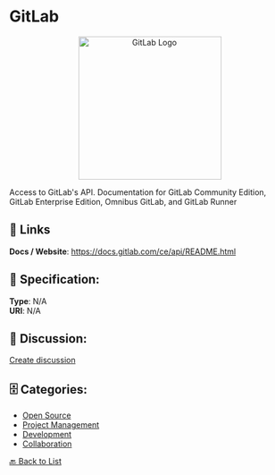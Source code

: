 # GitLab
<p align="center">
    <img width="256" src="https://raw.githubusercontent.com/apis-list/apis-list/main/apis/gitlab/logo_256x256.png" alt="GitLab Logo"/>
</p>

Access to GitLab's API.  Documentation for GitLab Community Edition, GitLab Enterprise Edition, Omnibus GitLab, and GitLab Runner

##  🔗 Links
**Docs / Website**: https://docs.gitlab.com/ce/api/README.html

## 🧬 Specification:
**Type**: N/A  
**URI**: N/A

## 💬 Discussion:
[Create discussion](https://github.com/apis-list/apis-list/discussions/new)

## 🗄️ Categories:
- [Open Source](https://github.com/apis-list/apis-list#open-source)
- [Project Management](https://github.com/apis-list/apis-list#project-management)
- [Development](https://github.com/apis-list/apis-list#development)
- [Collaboration](https://github.com/apis-list/apis-list#collaboration)




[🔙 Back to List](https://github.com/apis-list/apis-list)
